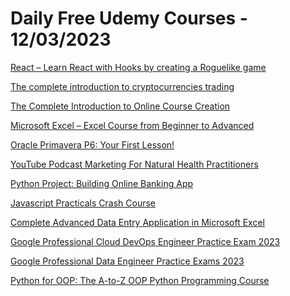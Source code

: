 # Daily Free Udemy Courses - 12/03/2023

[React – Learn React with Hooks by creating a Roguelike game](https://www.udemy.com/course/react-learn-react-with-hooks-by-creating-a-roguelike-game/?couponCode=FREE_REACT6)
[The complete introduction to cryptocurrencies trading](https://www.udemy.com/course/the-complete-introduction-to-cryptocurrencies-trading/?couponCode=6DEF1BFF4EC7F9FF537E)
[The Complete Introduction to Online Course Creation](https://www.udemy.com/course/the-complete-introduction-to-online-course-creation/?couponCode=6AE82ADA2B4857AAC7E7)
[Microsoft Excel – Excel Course from Beginner to Advanced](https://www.udemy.com/course/microsoft-excel-course-from-beginner-to-advanced/?couponCode=9B2436EC0A367A0BE41F)
[Oracle Primavera P6: Your First Lesson!](https://www.udemy.com/course/primavera-p6-training-for-beginners/?couponCode=E713900745D66DD3A428)
[YouTube Podcast Marketing For Natural Health Practitioners](https://www.udemy.com/course/youtube-podcast-marketing-for-natural-health-practitioners/?couponCode=YTPMFNHPEXPMAR152023)
[Python Project: Building Online Banking App](https://www.udemy.com/course/python-project-building-online-banking-app/?couponCode=C3DEEB7778F2AADF8FE2)
[Javascript Practicals Crash Course](https://www.udemy.com/course/javascript-practicals-crash-course/?couponCode=1F04D0D7BB8C4D7A492F)
[Complete Advanced Data Entry Application in Microsoft Excel](https://www.udemy.com/course/create-advanced-data-entry-application-in-microsoft-excel/?couponCode=69BA71F4CFCE878016C4)
[Google Professional Cloud DevOps Engineer Practice Exam 2023](https://www.udemy.com/course/google-professional-cloud-devops-engineer-practice-exam-2023/?couponCode=42E6D6E9D04A5E1E863F)
[Google Professional Data Engineer Practice Exams 2023](https://www.udemy.com/course/google-professional-data-engineer-practice-exams-2023/?couponCode=8950D5F7117290315BC2)
[Python for OOP: The A-to-Z OOP Python Programming Course](https://www.udemy.com/course/python-for-object-oriented-programming/?couponCode=EAE627CFF476A52E100B)
